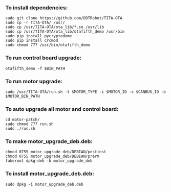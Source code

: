 
### To install dependencies:
    sudo git clone https://github.com/DDTRobot/TITA-OTA
    sudo cp -r TITA-OTA/ /usr/
    sudo cp /usr/TITA-OTA/ota_lib/*.so /usr/lib
    sudo cp /usr/TITA-OTA/ota_lib/otafifth_demo /usr/bin
    sudo pip install pycryptodome
    sudo pip install crcmod
    sudo chmod 777 /usr/bin/otafifth_demo
    
### To run control board upgrade:
    otafifth_demo -f $BIN_PATH
    
### To run motor upgrade:
    sudo /usr/TITA-OTA/run.sh -t $MOTOR_TYPE -i $MOTOR_ID -s $CANBUS_ID -b $MOTOR_BIN_PATH


### To auto upgrade all motor and control board:
    cd motor-patch/
    sudo chmod 777 run.sh
    sudo ./run.sh

### To make motor_upgrade_deb.deb:
    chmod 0755 motor_upgrade_deb/DEBIAN/postinst
    chmod 0755 motor_upgrade_deb/DEBIAN/prerm
    fakeroot dpkg-deb -b motor_upgrade_deb

### To install motor_upgrade_deb.deb:
    sudo dpkg -i motor_upgrade_deb.deb

